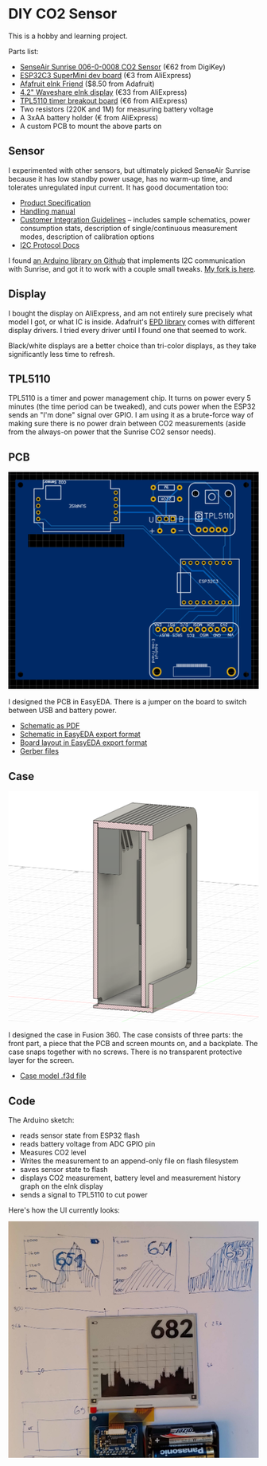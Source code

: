 # DIY CO2 Sensor

This is a hobby and learning project.

Parts list:

* [SenseAir Sunrise 006-0-0008 CO2 Sensor](https://senseair.com/product/sunrise/) (€62 from DigiKey)
* [ESP32C3 SuperMini dev board](https://www.aliexpress.com/w/wholesale-esp32c3-supermini.html) (€3 from AliExpress)
* [Afafruit eInk Friend](https://www.adafruit.com/product/4224) ($8.50 from Adafruit)
* [4.2" Waveshare eInk display](https://www.waveshare.com/product/displays/e-paper/epaper-2/4.2inch-e-paper.htm) (€33 from AliExpress)
* [TPL5110 timer breakout board](https://www.adafruit.com/product/3435) (€6 from AliExpress)
* Two resistors (220K and 1M) for measuring battery voltage
* A 3xAA battery holder (€ from AliExpress)
* A custom PCB to mount the above parts on

## Sensor

I experimented with other sensors, but ultimately picked SenseAir Sunrise because it
has low standby power usage, has no warm-up time, and tolerates unregulated input
current. It has good documentation too:

* [Product Specification](https://rmtplusstoragesenseair.blob.core.windows.net/docs/Dev/publicerat/PSP12440.pdf)
* [Handling manual](https://rmtplusstoragesenseair.blob.core.windows.net/docs/Dev/publicerat/ANO4947.pdf)
* [Customer Integration Guidelines](https://rmtplusstoragesenseair.blob.core.windows.net/docs/Market/publicerat/TDE7318.pdf) – includes sample schematics, power consumption stats, description of single/continuous measurement modes, description of calibration options
* [I2C Protocol Docs](https://rmtplusstoragesenseair.blob.core.windows.net/docs/Dev/publicerat/TDE5531.pdf)

I found [an Arduino library on Github](https://github.com/Niclas73/Sunrise-master) that implements I2C communication with Sunrise,
and got it to work with a couple small tweaks. [My fork is here](https://github.com/cuu508/sunrise).

## Display

I bought the display on AliExpress, and am not entirely sure
precisely what model I got, or what IC is inside. Adafruit's [EPD library](https://github.com/adafruit/Adafruit_EPD)
comes with different display drivers. I tried every driver until I found one that seemed
to work.

Black/white displays are a better choice than tri-color displays, as they take
significantly less time to refresh.

## TPL5110

TPL5110 is a timer and power management chip. It turns on power every 5 minutes
(the time period can be tweaked), and cuts power when the ESP32 sends an "I'm done"
signal over GPIO. I am using it as a brute-force way of making sure there is no
power drain between CO2 measurements (aside from the always-on power that the
Sunrise CO2 sensor needs).

## PCB

![PCB](/docs/pcb/pcb.png?raw=true "PCB")

I designed the PCB in EasyEDA. There is a jumper on the board to switch
between USB and battery power.

* [Schematic as PDF](/docs/pcb/schematic.pdf)
* [Schematic in EasyEDA export format](/docs/pcb/easyeda_schematic.json)
* [Board layout in EasyEDA export format](/docs/pcb/easyeda_pcb.json)
* [Gerber files](/docs/pcb/gerber.zip)

## Case

![Case](/docs/case/case_screenshot.png?raw=true "Case")

I designed the case in Fusion 360. The case consists of three parts: the front
part, a piece that the PCB and screen mounts on, and a backplate. The case
snaps together with no screws. There is no transparent protective layer for the
screen.

* [Case model .f3d file](/docs/case/co2sensor_case.f3d)

## Code

The Arduino sketch:

* reads sensor state from ESP32 flash
* reads battery voltage from ADC GPIO pin
* Measures CO2 level
* Writes the measurement to an append-only file on flash filesystem
* saves sensor state to flash
* displays CO2 measurement, battery level and measurement history graph on the
  eInk display
* sends a signal to TPL5110 to cut power

Here's how the UI currently looks:

![UI](/docs/display.jpg?raw=true "UI")
